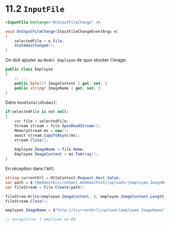 # 11.2 `InputFile`

```html
<InputFile OnChange="OnInputFileChange" />
```

```cs
void OnInputFileChange(InputFileChangeEventArgs e)
{
    selectedFile = e.File;
    StateHasChanged();
}
```

On doit ajouter au `Model Employee` de quoi stocker l'image:

```cs
public class Employee
{
    // ...
    public byte[]? ImageContent { get; set; }
    public string? ImageName { get; set; }
}
```

Dans `HandleValidSubmit`:

```cs
if(selectedFile is not null)
{
    var file = selectedFile;
    Stream stream = file.OpenReadStream();
    MemoryStream ms = new();
    await stream.CopyToAsync(ms);
    stream.Close();
    
    Employee.ImageName = file.Name;
    Employee.ImageContent = ms.ToArray();
}
```

En réception dans l'`API`:

```cs
string currentUrl = HttpContext.Request.Host.Value;
var path = $"{WebHostEnvironment.WebRootPath}/uploads/{employee.ImageName}";
var fileStream = File.Create(path);

fileStrem.Write(employee.ImageContent, 0, employee.ImageContent.Length);
fileStream.Close();

employee.ImageName = $"http://{currentUrl}/upload/{employee.ImageName}";

// enregistrer l'employee en DB
```

